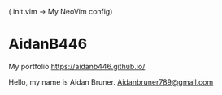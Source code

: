 
( init.vim -> My NeoVim config)
# AidanB446

My portfolio https://aidanb446.github.io/

Hello, my name is Aidan Bruner. 
Aidanbruner789@gmail.com

